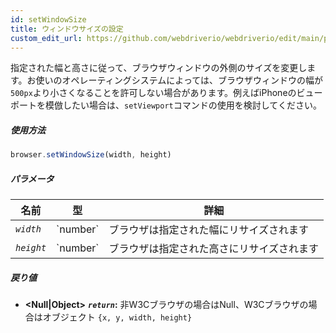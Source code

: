 ```yaml
---
id: setWindowSize
title: ウィンドウサイズの設定
custom_edit_url: https://github.com/webdriverio/webdriverio/edit/main/packages/webdriverio/src/commands/browser/setWindowSize.ts
---
```


指定された幅と高さに従って、ブラウザウィンドウの外側のサイズを変更します。お使いのオペレーティングシステムによっては、ブラウザウィンドウの幅が`500px`より小さくなることを許可しない場合があります。例えばiPhoneのビューポートを模倣したい場合は、`setViewport`コマンドの使用を検討してください。

##### 使用方法

```js
browser.setWindowSize(width, height)
```

##### パラメータ

<table>
  <thead>
    <tr>
      <th>名前</th><th>型</th><th>詳細</th>
    </tr>
  </thead>
  <tbody>
    <tr>
      <td><code><var>width</var></code></td>
      <td>`number`</td>
      <td>ブラウザは指定された幅にリサイズされます</td>
    </tr>
    <tr>
      <td><code><var>height</var></code></td>
      <td>`number`</td>
      <td>ブラウザは指定された高さにリサイズされます</td>
    </tr>
  </tbody>
</table>

##### 戻り値

- **&lt;Null|Object&gt;**
            **<code><var>return</var></code>:**  非W3Cブラウザの場合はNull、W3Cブラウザの場合はオブジェクト `{x, y, width, height}`